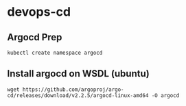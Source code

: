 # devops-cd

## Argocd Prep

    kubectl create namespace argocd
    

## Install argocd on WSDL (ubuntu)
    wget https://github.com/argoproj/argo-cd/releases/download/v2.2.5/argocd-linux-amd64 -O argocd


